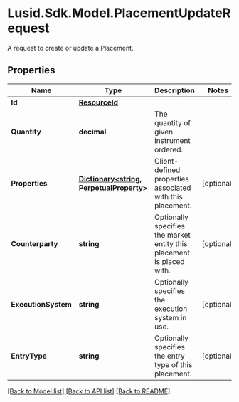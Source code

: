 # Lusid.Sdk.Model.PlacementUpdateRequest
A request to create or update a Placement.

## Properties

Name | Type | Description | Notes
------------ | ------------- | ------------- | -------------
**Id** | [**ResourceId**](ResourceId.md) |  | 
**Quantity** | **decimal** | The quantity of given instrument ordered. | 
**Properties** | [**Dictionary&lt;string, PerpetualProperty&gt;**](PerpetualProperty.md) | Client-defined properties associated with this placement. | [optional] 
**Counterparty** | **string** | Optionally specifies the market entity this placement is placed with. | [optional] 
**ExecutionSystem** | **string** | Optionally specifies the execution system in use. | [optional] 
**EntryType** | **string** | Optionally specifies the entry type of this placement. | [optional] 

[[Back to Model list]](../README.md#documentation-for-models) [[Back to API list]](../README.md#documentation-for-api-endpoints) [[Back to README]](../README.md)

